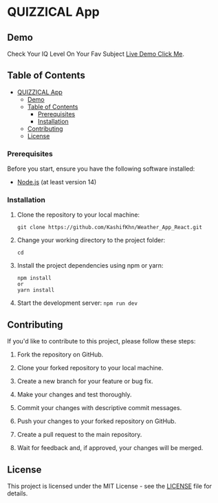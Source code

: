 # QUIZZICAL App

## Demo

Check Your IQ Level On Your Fav Subject [Live Demo Click Me](https://classy-tartufo-b586d7.netlify.app/).

## Table of Contents
- [QUIZZICAL App](#quizzical-app)
  - [Demo](#demo)
  - [Table of Contents](#table-of-contents)
    - [Prerequisites](#prerequisites)
    - [Installation](#installation)
  - [Contributing](#contributing)
  - [License](#license)




### Prerequisites

Before you start, ensure you have the following software installed:

- [Node.js](https://nodejs.org/) (at least version 14)

### Installation

1. Clone the repository to your local machine:

   ```
   git clone https://github.com/KashifKhn/Weather_App_React.git
   ```

2. Change your working directory to the project folder:

   ```
   cd 
   ```

3. Install the project dependencies using npm or yarn:

   ```
   npm install
   or
   yarn install
   ```

4. Start the development server:
```npm run dev```



## Contributing

If you'd like to contribute to this project, please follow these steps:

1. Fork the repository on GitHub.

2. Clone your forked repository to your local machine.

3. Create a new branch for your feature or bug fix.

4. Make your changes and test thoroughly.

5. Commit your changes with descriptive commit messages.

6. Push your changes to your forked repository on GitHub.

7. Create a pull request to the main repository.

8. Wait for feedback and, if approved, your changes will be merged.

## License

This project is licensed under the MIT License - see the [LICENSE](LICENSE) file for details.